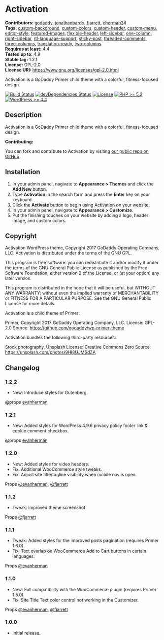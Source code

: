 # Activation #
**Contributors:** [godaddy](https://profiles.wordpress.org/godaddy), [jonathanbardo](https://profiles.wordpress.org/jonathanbardo), [fjarrett](https://profiles.wordpress.org/fjarrett), [eherman24](https://profiles.wordpress.org/eherman24)  
**Tags:**              [custom-background](https://wordpress.org/themes/tags/custom-background/), [custom-colors](https://wordpress.org/themes/tags/custom-colors/), [custom-header](https://wordpress.org/themes/tags/custom-header/), [custom-menu](https://wordpress.org/themes/tags/custom-menu/), [editor-style](https://wordpress.org/themes/tags/editor-style/), [featured-images](https://wordpress.org/themes/tags/featured-images/), [flexible-header](https://wordpress.org/themes/tags/flexible-header/), [left-sidebar](https://wordpress.org/themes/tags/left-sidebar/), [one-column](https://wordpress.org/themes/tags/one-column/), [right-sidebar](https://wordpress.org/themes/tags/right-sidebar/), [rtl-language-support](https://wordpress.org/themes/tags/rtl-language-support/), [sticky-post](https://wordpress.org/themes/tags/sticky-post/), [threaded-comments](https://wordpress.org/themes/tags/threaded-comments/), [three-columns](https://wordpress.org/themes/tags/three-columns/), [translation-ready](https://wordpress.org/themes/tags/translation-ready/), [two-columns](https://wordpress.org/themes/tags/two-columns/)  
**Requires at least:** 4.4  
**Tested up to:**      4.9  
**Stable tag:**        1.2.1  
**License:**           GPL-2.0  
**License URI:**       https://www.gnu.org/licenses/gpl-2.0.html  

Activation is a GoDaddy Primer child theme with a colorful, fitness-focused design.

[![Build Status](https://travis-ci.org/godaddy/wp-activation-theme.svg?branch=master)](https://travis-ci.org/godaddy/wp-activation-theme) [![devDependencies Status](https://david-dm.org/godaddy/wp-activation-theme/master/dev-status.svg)](https://david-dm.org/godaddy/wp-activation-theme/master?type=dev) [![License](https://img.shields.io/badge/license-GPL--2.0-brightgreen.svg)](https://github.com/godaddy/wp-activation-theme/blob/master/license.txt) [![PHP >= 5.2](https://img.shields.io/badge/php-%3E=%205.2-8892bf.svg)](https://secure.php.net/supported-versions.php) [![WordPress >= 4.4](https://img.shields.io/badge/wordpress-%3E=%204.4-blue.svg)](https://wordpress.org/download/release-archive/)  

## Description ##

Activation is a GoDaddy Primer child theme with a colorful, fitness-focused design.

**Contributing:**

You can fork and contribute to Activation by visiting [our public repo on GitHub](https://github.com/godaddy/wp-activation-theme).

## Installation ##

1. In your admin panel, nagivate to **Appearance > Themes** and click the **Add New** button.
2. Type **Activation** in the search form and press the **Enter** key on your keyboard.
3. Click the **Activate** button to begin using Activation on your website.
4. In your admin panel, navigate to **Appearance > Customize**.
5. Put the finishing touches on your website by adding a logo, header image, and custom colors.

## Copyright ##

Activation WordPress theme, Copyright 2017 GoDaddy Operating Company, LLC.
Activation is distributed under the terms of the GNU GPL.

This program is free software: you can redistribute it and/or modify
it under the terms of the GNU General Public License as published by
the Free Software Foundation, either version 2 of the License, or
(at your option) any later version.

This program is distributed in the hope that it will be useful,
but WITHOUT ANY WARRANTY; without even the implied warranty of
MERCHANTABILITY or FITNESS FOR A PARTICULAR PURPOSE. See the
GNU General Public License for more details.

Activation is a child theme of Primer:

Primer, Copyright 2017 GoDaddy Operating Company, LLC.
License: GPL-2.0
Source: https://github.com/godaddy/wp-primer-theme

Activation bundles the following third-party resources:

Stock photography, Unsplash
License: Creative Commons Zero
Source: https://unsplash.com/photos/9HI8UJMSdZA

## Changelog ##

### 1.2.2 ###

* New: Introduce styles for Gutenberg.

@props [evanherman](https://github.com/EvanHerman)

### 1.2.1 ###

* New: Added styles for WordPress 4.9.6 privacy policy footer link & cookie comment checkbox.

@props [evanherman](https://github.com/EvanHerman)

### 1.2.0 ###

* New: Added styles for video headers.
* Fix: Additional WooCommerce style tweaks.
* Fix: Adjust site title/tagline visibility when mobile nav is open.

Props [@evanherman](https://github.com/EvanHerman), [@fjarrett](https://github.com/fjarrett)

### 1.1.2 ###

* Tweak: Improved theme screenshot

Props [@fjarrett](https://github.com/fjarrett)

### 1.1.1 ###

* Tweak: Added styles for the improved posts pagination (requires Primer 1.6.0).
* Fix: Text overlap on WooCommerce Add to Cart buttons in certain languages.

Props [@evanherman](https://github.com/EvanHerman)

### 1.1.0 ###

* New: Full compatibility with the WooCommerce plugin (requires Primer 1.5.0).
* Fix: Site Title Text color control not working in the Customizer.

Props [@evanherman](https://github.com/EvanHerman), [@fjarrett](https://github.com/fjarrett)

### 1.0.0 ###

* Initial release.
